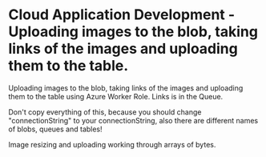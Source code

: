 # Cloud Application Development - Uploading images to the blob, taking links of the images and uploading them to the table.

Uploading images to the blob, taking links of the images and uploading them to the table using Azure Worker Role.
Links is in the Queue.

Don't copy everything of this, because you should change "connectionString" to your connectionString, also there are different names of blobs, queues and tables!

Image resizing and uploading working through arrays of bytes. 
